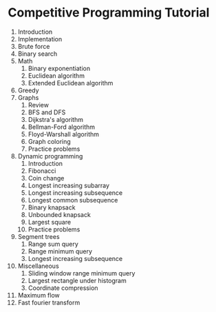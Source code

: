 # Competitive Programming Tutorial

1. Introduction
2. Implementation
3. Brute force
4. Binary search
5. Math
    1. Binary exponentiation
    2. Euclidean algorithm
    3. Extended Euclidean algorithm
6. Greedy
7. Graphs
    1. Review
    2. BFS and DFS
    3. Dijkstra's algorithm
    4. Bellman-Ford algorithm
    5. Floyd-Warshall algorithm
    6. Graph coloring
    7. Practice problems
8. Dynamic programming
    1. Introduction
    2. Fibonacci
    3. Coin change
    4. Longest increasing subarray
    5. Longest increasing subsequence
    6. Longest common subsequence
    7. Binary knapsack
    8. Unbounded knapsack
    9. Largest square
    10. Practice problems
9. Segment trees
    1. Range sum query
    2. Range minimum query
    3. Longest increasing subsequence
10. Miscellaneous
    1. Sliding window range minimum query
    2. Largest rectangle under histogram
    3. Coordinate compression
11. Maximum flow
12. Fast fourier transform

